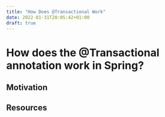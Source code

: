 ```yaml
---
title: "How Does @Transactional Work"
date: 2022-01-31T20:05:42+01:00
draft: true
---
```


# How does the @Transactional annotation work in Spring?

## Motivation

## Resources
